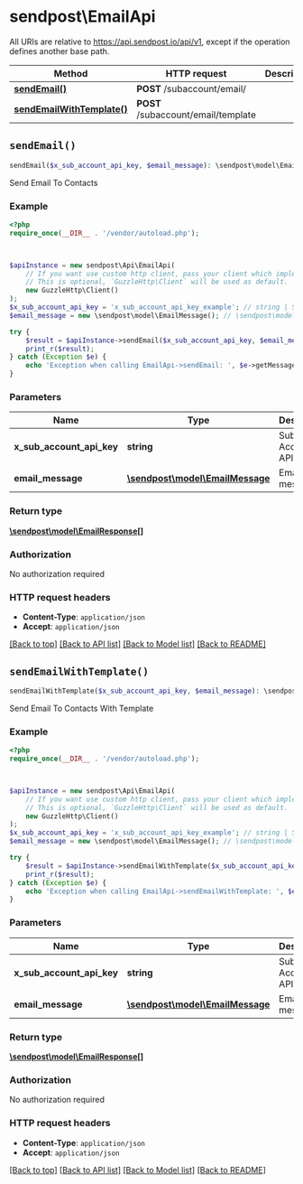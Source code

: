 # sendpost\EmailApi

All URIs are relative to https://api.sendpost.io/api/v1, except if the operation defines another base path.

| Method | HTTP request | Description |
| ------------- | ------------- | ------------- |
| [**sendEmail()**](EmailApi.md#sendEmail) | **POST** /subaccount/email/ |  |
| [**sendEmailWithTemplate()**](EmailApi.md#sendEmailWithTemplate) | **POST** /subaccount/email/template |  |


## `sendEmail()`

```php
sendEmail($x_sub_account_api_key, $email_message): \sendpost\model\EmailResponse[]
```



Send Email To Contacts

### Example

```php
<?php
require_once(__DIR__ . '/vendor/autoload.php');



$apiInstance = new sendpost\Api\EmailApi(
    // If you want use custom http client, pass your client which implements `GuzzleHttp\ClientInterface`.
    // This is optional, `GuzzleHttp\Client` will be used as default.
    new GuzzleHttp\Client()
);
$x_sub_account_api_key = 'x_sub_account_api_key_example'; // string | Sub-Account API Key
$email_message = new \sendpost\model\EmailMessage(); // \sendpost\model\EmailMessage | Email message

try {
    $result = $apiInstance->sendEmail($x_sub_account_api_key, $email_message);
    print_r($result);
} catch (Exception $e) {
    echo 'Exception when calling EmailApi->sendEmail: ', $e->getMessage(), PHP_EOL;
}
```

### Parameters

| Name | Type | Description  | Notes |
| ------------- | ------------- | ------------- | ------------- |
| **x_sub_account_api_key** | **string**| Sub-Account API Key | |
| **email_message** | [**\sendpost\model\EmailMessage**](../Model/EmailMessage.md)| Email message | [optional] |

### Return type

[**\sendpost\model\EmailResponse[]**](../Model/EmailResponse.md)

### Authorization

No authorization required

### HTTP request headers

- **Content-Type**: `application/json`
- **Accept**: `application/json`

[[Back to top]](#) [[Back to API list]](../../README.md#endpoints)
[[Back to Model list]](../../README.md#models)
[[Back to README]](../../README.md)

## `sendEmailWithTemplate()`

```php
sendEmailWithTemplate($x_sub_account_api_key, $email_message): \sendpost\model\EmailResponse[]
```



Send Email To Contacts With Template

### Example

```php
<?php
require_once(__DIR__ . '/vendor/autoload.php');



$apiInstance = new sendpost\Api\EmailApi(
    // If you want use custom http client, pass your client which implements `GuzzleHttp\ClientInterface`.
    // This is optional, `GuzzleHttp\Client` will be used as default.
    new GuzzleHttp\Client()
);
$x_sub_account_api_key = 'x_sub_account_api_key_example'; // string | Sub-Account API Key
$email_message = new \sendpost\model\EmailMessage(); // \sendpost\model\EmailMessage | Email message

try {
    $result = $apiInstance->sendEmailWithTemplate($x_sub_account_api_key, $email_message);
    print_r($result);
} catch (Exception $e) {
    echo 'Exception when calling EmailApi->sendEmailWithTemplate: ', $e->getMessage(), PHP_EOL;
}
```

### Parameters

| Name | Type | Description  | Notes |
| ------------- | ------------- | ------------- | ------------- |
| **x_sub_account_api_key** | **string**| Sub-Account API Key | |
| **email_message** | [**\sendpost\model\EmailMessage**](../Model/EmailMessage.md)| Email message | [optional] |

### Return type

[**\sendpost\model\EmailResponse[]**](../Model/EmailResponse.md)

### Authorization

No authorization required

### HTTP request headers

- **Content-Type**: `application/json`
- **Accept**: `application/json`

[[Back to top]](#) [[Back to API list]](../../README.md#endpoints)
[[Back to Model list]](../../README.md#models)
[[Back to README]](../../README.md)
